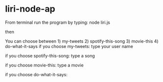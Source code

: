 # liri-node-ap

From terminal run the program by typing:  node liri.js

then


You can choose between 1) my-tweets
                       2) spotify-this-song
                       3) movie-this
                       4) do-what-it-says
  if you choose my-tweets: type your user name
  
  if you choose spotify-this-song: type a song
  
  if you choose movie-this: type a movie
  
  if you choose do-what-it-says: 
                       
                       
                       
                       
